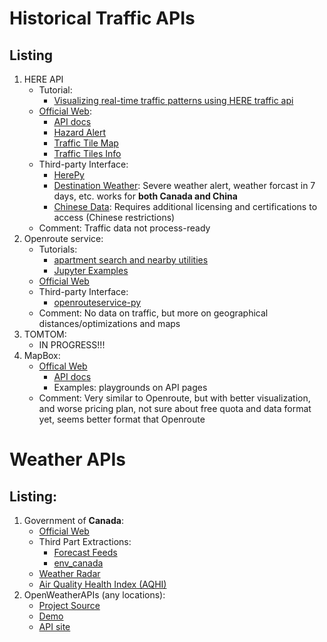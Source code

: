 # Historical Traffic APIs
## Listing
1. HERE API
    - Tutorial:
        + [Visualizing real-time traffic patterns using HERE traffic api](https://towardsdatascience.com/visualizing-real-time-traffic-patterns-using-here-traffic-api-5f61528d563)
    - [Official Web](https://developer.here.com/?cid=Freemium-Google-YT-0-Dev-Brand-E&utm_source=Google&utm_medium=ppc&utm_campaign=Dev_PaidSearch_DevPortal_AlwaysOn&utm_term=&gclid=Cj0KCQjw8vqGBhC_ARIsADMSd1AU0Uvc3slg7GeTV0qaVouAq18M3oZfEJ9FApLJBgcrH43E50uxPTsaAicGEALw_wcB&gclsrc=aw.ds):
        + [API docs](https://developer.here.com/develop/rest-apis) 
        + [Hazard Alert](https://developer.here.com/products/live-sense-sdk)
        + [Traffic Tile Map](https://developer.here.com/documentation/map-tile/dev_guide/topics/example-traffic.html)
        + [Traffic Tiles Info](https://developer.here.com/documentation/traffic/dev_guide/topics/tiles.html)
    - Third-party Interface:
        + [HerePy](https://herepy.abdullahselek.com/)
        + [Destination Weather](https://developer.here.com/documentation/examples/rest/auto_weather): Severe weather alert, weather forcast in 7 days, etc. works for **both Canada and China**
        + [Chinese Data](https://developer.here.com/documentation/routing-waypoints/dev_guide/topics/china-japan.html):
            Requires additional licensing and certifications to access (Chinese restrictions)
    - Comment:
        Traffic data not process-ready
2. Openroute service:
    - Tutorials:
        + [apartment search and nearby utilities](https://openrouteservice.org/example-apartment-search-with-ors/)
        + [Jupyter Examples](https://github.com/GIScience/openrouteservice-examples/)
    - [Official Web](https://openrouteservice.org/dev/#/home)
    - Third-party Interface:
        + [openrouteservice-py](https://github.com/GIScience/openrouteservice-py)
    - Comment: 
        No data on traffic, but more on geographical distances/optimizations and maps
3. TOMTOM:
   - IN PROGRESS!!!    
4. MapBox:
    - [Offical Web](https://www.mapbox.com/)
        + [API docs](https://docs.mapbox.com/)
        + Examples: playgrounds on API pages
    - Comment:
        Very similar to Openroute, but with better visualization, and worse pricing plan, not sure about free quota and data format yet, seems better format that Openroute

# Weather APIs
## Listing:
1. Government of **Canada**:
    - [Official Web](https://weather.gc.ca/)
    - Third Part Extractions:
        + [Forecast Feeds](https://github.com/jschnurr/ec-weather)
        + [env_canada](https://github.com/michaeldavie/env_canada)
    - [Weather Radar](https://weather.gc.ca/map_e.html?layers=radar&center=40.49730050%2C-94.79584784)
    - [Air Quality Health Index (AQHI)](https://weather.gc.ca/airquality/pages/index_e.html)
2. OpenWeatherAPIs (any locations):
    - [Project Source](https://github.com/CICCIOSGAMINO/openweather-apis)
    - [Demo](https://openweathermap.org/weathermap?basemap=map&cities=true&layer=temperature&lat=53.2258&lon=130.0781&zoom=3)
    - [API site](https://openweathermap.org/api)
